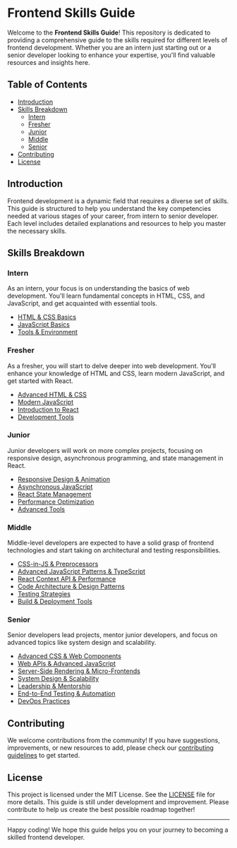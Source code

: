 # Frontend Skills Guide

Welcome to the **Frontend Skills Guide**! This repository is dedicated to providing a comprehensive guide to the skills required for different levels of frontend development. Whether you are an intern just starting out or a senior developer looking to enhance your expertise, you'll find valuable resources and insights here.

## Table of Contents

- [Introduction](#introduction)
- [Skills Breakdown](#skills-breakdown)
  - [Intern](#intern)
  - [Fresher](#fresher)
  - [Junior](#junior)
  - [Middle](#middle)
  - [Senior](#senior)
- [Contributing](#contributing)
- [License](#license)

## Introduction

Frontend development is a dynamic field that requires a diverse set of skills. This guide is structured to help you understand the key competencies needed at various stages of your career, from intern to senior developer. Each level includes detailed explanations and resources to help you master the necessary skills.

## Skills Breakdown

### Intern

As an intern, your focus is on understanding the basics of web development. You'll learn fundamental concepts in HTML, CSS, and JavaScript, and get acquainted with essential tools.

- [HTML & CSS Basics](./intern/html-css.md)
- [JavaScript Basics](./intern/javascript.md)
- [Tools & Environment](./intern/tools.md)

### Fresher

As a fresher, you will start to delve deeper into web development. You'll enhance your knowledge of HTML and CSS, learn modern JavaScript, and get started with React.

- [Advanced HTML & CSS](./fresher/html-css.md)
- [Modern JavaScript](./fresher/javascript.md)
- [Introduction to React](./fresher/react.md)
- [Development Tools](./fresher/tools.md)

### Junior

Junior developers will work on more complex projects, focusing on responsive design, asynchronous programming, and state management in React.

- [Responsive Design & Animation](./junior/html-css.md)
- [Asynchronous JavaScript](./junior/javascript.md)
- [React State Management](./junior/react.md)
- [Performance Optimization](./junior/performance.md)
- [Advanced Tools](./junior/tools.md)

### Middle

Middle-level developers are expected to have a solid grasp of frontend technologies and start taking on architectural and testing responsibilities.

- [CSS-in-JS & Preprocessors](./middle/html-css.md)
- [Advanced JavaScript Patterns & TypeScript](./middle/javascript.md)
- [React Context API & Performance](./middle/react.md)
- [Code Architecture & Design Patterns](./middle/architecture.md)
- [Testing Strategies](./middle/testing.md)
- [Build & Deployment Tools](./middle/tools.md)

### Senior

Senior developers lead projects, mentor junior developers, and focus on advanced topics like system design and scalability.

- [Advanced CSS & Web Components](./senior/html-css.md)
- [Web APIs & Advanced JavaScript](./senior/javascript.md)
- [Server-Side Rendering & Micro-Frontends](./senior/react.md)
- [System Design & Scalability](./senior/architecture.md)
- [Leadership & Mentorship](./senior/leadership.md)
- [End-to-End Testing & Automation](./senior/testing.md)
- [DevOps Practices](./senior/tools.md)

## Contributing

We welcome contributions from the community! If you have suggestions, improvements, or new resources to add, please check our [contributing guidelines](./CONTRIBUTING.md) to get started.

## License

This project is licensed under the MIT License. See the [LICENSE](./LICENSE) file for more details.
This guide is still under development and improvement. Please contribute to help us create the best possible roadmap together!

---

Happy coding! We hope this guide helps you on your journey to becoming a skilled frontend developer.
